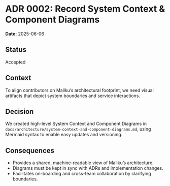 # ADR 0002: Record System Context & Component Diagrams

**Date:** 2025-06-06

## Status

Accepted

## Context

To align contributors on Mallku’s architectural footprint, we need visual artifacts that depict system boundaries and service interactions.

## Decision

We created high-level System Context and Component Diagrams in `docs/architecture/system-context-and-component-diagrams.md`, using Mermaid syntax to enable easy updates and versioning.

## Consequences

- Provides a shared, machine-readable view of Mallku’s architecture.
- Diagrams must be kept in sync with ADRs and implementation changes.
- Facilitates on-boarding and cross-team collaboration by clarifying boundaries.
